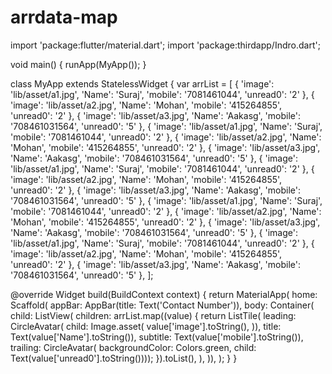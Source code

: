 # arrdata-map
import 'package:flutter/material.dart';
import 'package:thirdapp/Indro.dart';

void main() {
  runApp(MyApp());
}

class MyApp extends StatelessWidget {
  var arrList = [
    {
      'image': 'lib/asset/a1.jpg',
      'Name': 'Suraj',
      'mobile': '7081461044',
      'unread0': '2'
    },
    {
      'image': 'lib/asset/a2.jpg',
      'Name': 'Mohan',
      'mobile': '415264855',
      'unread0': '2'
    },
    {
      'image': 'lib/asset/a3.jpg',
      'Name': 'Aakasg',
      'mobile': '708461031564',
      'unread0': '5'
    },
    {
      'image': 'lib/asset/a1.jpg',
      'Name': 'Suraj',
      'mobile': '7081461044',
      'unread0': '2'
    },
    {
      'image': 'lib/asset/a2.jpg',
      'Name': 'Mohan',
      'mobile': '415264855',
      'unread0': '2'
    },
    {
      'image': 'lib/asset/a3.jpg',
      'Name': 'Aakasg',
      'mobile': '708461031564',
      'unread0': '5'
    },
    {
      'image': 'lib/asset/a1.jpg',
      'Name': 'Suraj',
      'mobile': '7081461044',
      'unread0': '2'
    },
    {
      'image': 'lib/asset/a2.jpg',
      'Name': 'Mohan',
      'mobile': '415264855',
      'unread0': '2'
    },
    {
      'image': 'lib/asset/a3.jpg',
      'Name': 'Aakasg',
      'mobile': '708461031564',
      'unread0': '5'
    },
    {
      'image': 'lib/asset/a1.jpg',
      'Name': 'Suraj',
      'mobile': '7081461044',
      'unread0': '2'
    },
    {
      'image': 'lib/asset/a2.jpg',
      'Name': 'Mohan',
      'mobile': '415264855',
      'unread0': '2'
    },
    {
      'image': 'lib/asset/a3.jpg',
      'Name': 'Aakasg',
      'mobile': '708461031564',
      'unread0': '5'
    },
    {
      'image': 'lib/asset/a1.jpg',
      'Name': 'Suraj',
      'mobile': '7081461044',
      'unread0': '2'
    },
    {
      'image': 'lib/asset/a2.jpg',
      'Name': 'Mohan',
      'mobile': '415264855',
      'unread0': '2'
    },
    {
      'image': 'lib/asset/a3.jpg',
      'Name': 'Aakasg',
      'mobile': '708461031564',
      'unread0': '5'
    },
  ];

  @override
  Widget build(BuildContext context) {
    return MaterialApp(
      home: Scaffold(
          appBar: AppBar(title: Text('Contact Number')),
          body: Container(
            child: ListView(
              children: arrList.map((value) {
                return ListTile(
                    leading: CircleAvatar(
                        child: Image.asset(
                      value['image'].toString(),
                    )),
                    title: Text(value['Name'].toString()),
                    subtitle: Text(value['mobile'].toString()),
                    trailing: CircleAvatar(
                        backgroundColor: Colors.green,
                        child: Text(value['unread0'].toString())));
              }).toList(),
            ),
          )),
    );
  }
}
